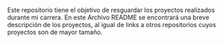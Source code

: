 Este repositorio tiene el objetivo de resguardar los proyectos realizados durante mi carrera.
En este Archivo README se encontrará una breve descripción de los proyectos, al igual de links a otros repositorios cuyos proyectos son de mayor tamaño.
